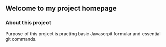 ## Welcome to my project homepage


### About this project

Purpose of this project is practing basic Javascrpit formular and essential git commands.


